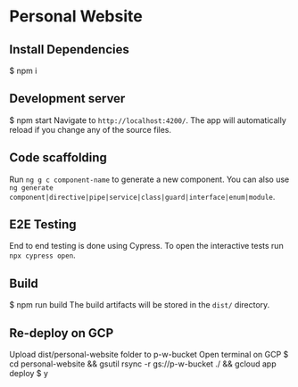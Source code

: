 # Personal Website

## Install Dependencies
$ npm i

## Development server
$ npm start
Navigate to `http://localhost:4200/`. The app will automatically reload if you change any of the source files.

## Code scaffolding
Run `ng g c component-name` to generate a new component. You can also use `ng generate component|directive|pipe|service|class|guard|interface|enum|module`.

## E2E Testing
End to end testing is done using Cypress. To open the interactive tests run `npx cypress open`.

## Build
$ npm run build
The build artifacts will be stored in the `dist/` directory.

## Re-deploy on GCP
Upload dist/personal-website folder to p-w-bucket
Open terminal on GCP
$ cd personal-website && gsutil rsync -r gs://p-w-bucket ./ && gcloud app deploy
$ y
